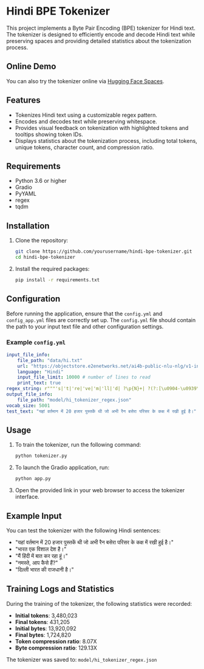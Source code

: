 # Hindi BPE Tokenizer

This project implements a Byte Pair Encoding (BPE) tokenizer for Hindi text. The tokenizer is designed to efficiently encode and decode Hindi text while preserving spaces and providing detailed statistics about the tokenization process.

## Online Demo

You can also try the tokenizer online via [Hugging Face Spaces](https://huggingface.co/spaces/peeyushsinghal/hindi-tokenizer-bpe).

## Features

- Tokenizes Hindi text using a customizable regex pattern.
- Encodes and decodes text while preserving whitespace.
- Provides visual feedback on tokenization with highlighted tokens and tooltips showing token IDs.
- Displays statistics about the tokenization process, including total tokens, unique tokens, character count, and compression ratio.

## Requirements

- Python 3.6 or higher
- Gradio
- PyYAML
- regex
- tqdm

## Installation

1. Clone the repository:

   ```bash
   git clone https://github.com/yourusername/hindi-bpe-tokenizer.git
   cd hindi-bpe-tokenizer
   ```

2. Install the required packages:

   ```bash
   pip install -r requirements.txt
   ```

## Configuration

Before running the application, ensure that the `config.yml` and `config_app.yml` files are correctly set up. The `config.yml` file should contain the path to your input text file and other configuration settings.

### Example `config.yml`
```yaml
input_file_info:
    file_path: "data/hi.txt"
    url: "https://objectstore.e2enetworks.net/ai4b-public-nlu-nlg/v1-indiccorp/hi.txt"
    language: "Hindi"
    input_file_limit: 10000 # number of lines to read
    print_text: true
regex_string: r"""'s|'t|'re|'ve|'m|'ll|'d| ?\p{N}+| ?(?:[\u0904-\u0939\u093d-\u093d\u0950-\u0950\u0958-\u0961\u0970-\u097f\ua8f2-\ua8fe\U00011b00-\U00011b09\u1cd3-\u1cd3\u1ce9-\u1cec\u1cee-\u1cf3\u1cf5-\u1cf6\u1cfa-\u1cfa][\u0900-\u0903\u093a-\u093c\u093e-\u094f\u0951-\u0957\u0962-\u0963\ua8e0-\ua8f1\ua8ff-\ua8ff\u1cd0-\u1cd2\u1cd4-\u1ce8\u1ced-\u1ced\u1cf4-\u1cf4\u1cf7-\u1cf9])+| ?\p{L}+| ?[^\s\p{L}\p{N}]+|\s+(?!\S)|\s+"""
output_file_info:
    file_path: "model/hi_tokenizer_regex.json"
vocab_size: 5001
test_text: "यहां वर्तमान में 20 हजार पुस्तकें थी जो अभी रैन बसेरा परिसर के कक्ष में रखी हुई है।"
```

## Usage

1. To train the tokenizer, run the following command:

   ```bash
   python tokenizer.py
   ```

2. To launch the Gradio application, run:

   ```bash
   python app.py
   ```

3. Open the provided link in your web browser to access the tokenizer interface.

## Example Input

You can test the tokenizer with the following Hindi sentences:

- "यहां वर्तमान में 20 हजार पुस्तकें थी जो अभी रैन बसेरा परिसर के कक्ष में रखी हुई है।"
- "भारत एक विशाल देश है।"
- "मैं हिंदी में बात कर रहा हूं।"
- "नमस्ते, आप कैसे हैं?"
- "दिल्ली भारत की राजधानी है।"

## Training Logs and Statistics

During the training of the tokenizer, the following statistics were recorded:

- **Initial tokens**: 3,480,023
- **Final tokens**: 431,205
- **Initial bytes**: 13,920,092
- **Final bytes**: 1,724,820
- **Token compression ratio**: 8.07X
- **Byte compression ratio**: 129.13X

The tokenizer was saved to: `model/hi_tokenizer_regex.json`



